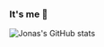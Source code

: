 ### It's me 👋

![Jonas's GitHub stats](https://github-readme-stats.vercel.app/api?username=JonasThierbach&show_icons=true&theme=gruvbox&hide_border)
